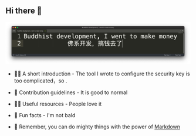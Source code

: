 ## Hi there 👋

![2022-07-06 23.52.23](profile/2022-07-06%2023.52.23.png)

- 🙋‍♀️ A short introduction - The tool I wrote to configure the security key is too complicated，so .

- 🌈 Contribution guidelines - It is good to normal

- 👩‍💻 Useful resources - People love it

- 🍿 Fun facts - I'm not bald

- 🧙 Remember, you can do mighty things with the power of [Markdown](https://docs.github.com/github/writing-on-github/getting-started-with-writing-and-formatting-on-github/basic-writing-and-formatting-syntax)
